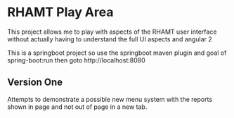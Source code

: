 # RHAMT Play Area

This project allows me to play with aspects of the RHAMT user interface without actually having to understand the full UI aspects and angular 2

This is a springboot project so use the springboot maven plugin and goal of spring-boot:run 
then goto http://localhost:8080

## Version One
Attempts to demonstrate a possible new menu system with the reports shown in page and not out of page in a new tab.

